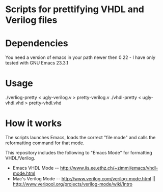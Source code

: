 # Scripts for prettifying VHDL and Verilog files

# Dependencies

You need a version of emacs in your path newer then 0.22 - I have only tested
with GNU Emacs 23.3.1

# Usage

./verliog-pretty < ugly-verilog.v > pretty-verilog.v
./vhdl-pretty < ugly-vhdl.vhd > pretty-vhdl.vhd

# How it works

The scripts launches Emacs, loads the correct "file mode" and calls the
reformatting command for that mode.

This repository includes the following to "Emacs Mode" for formatting
VHDL/Verilog.

 * Emacs VHDL Mode -- http://www.iis.ee.ethz.ch/~zimmi/emacs/vhdl-mode.html 
 * Mac's Verilog Mode -- http://www.verilog.com/verilog-mode.html || http://www.veripool.org/projects/verilog-mode/wiki/Intro
